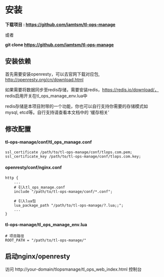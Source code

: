 
# 安装

**下载项目 : https://github.com/iamtsm/tl-ops-manage**

或者

**git clone https://github.com/iamtsm/tl-ops-manage**

## 安装依赖

首先需要安装openresty，可以去官网下载对应包, http://openresty.org/cn/download.html 

如果需要将数据同步至redis存储，需要安装redis，https://redis.io/download/， redis启用开关在tl_ops_manage_env.lua中

redis存储是本项目附带的一个功能，你也可以自行支持你需要的存储模式如mysql, etcd等。自行支持请查看本文档中的 ‘缓存相关’ 


## 修改配置

#### tl-ops-manage/conf/tl_ops_manage.conf

```
ssl_certificate /path/to/tl-ops-manage/conf/tlops.com.pem;
ssl_certificate_key /path/to/tl-ops-manage/conf/tlops.com.key;
```

#### openresty/conf/nginx.conf

````
http {
	...
	# 引入tl_ops_manage.conf
	include "/path/to/tl-ops-manage/conf/*.conf";

	# 引入lua包
	lua_package_path "/path/to/tl-ops-manage/?.lua;;";
	...
}
````

#### tl-ops-manage/tl_ops_manage_env.lua

```
# 项目路径
ROOT_PATH = "/path/to/tl-ops-manage/"
```

## 启动nginx/openresty

访问 http://your-domain/tlopsmanage/tl_ops_web_index.html  控制台
